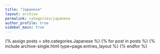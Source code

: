 ```yaml
---
title: "Japanese"
layout: archive
permalink: categories/japanese
author_profile: true
sidebar_main: true
---
```


{% assign posts = site.categories.Japanese %}
{% for post in posts %} {% include archive-single.html type=page.entries_layout %} {% endfor %}